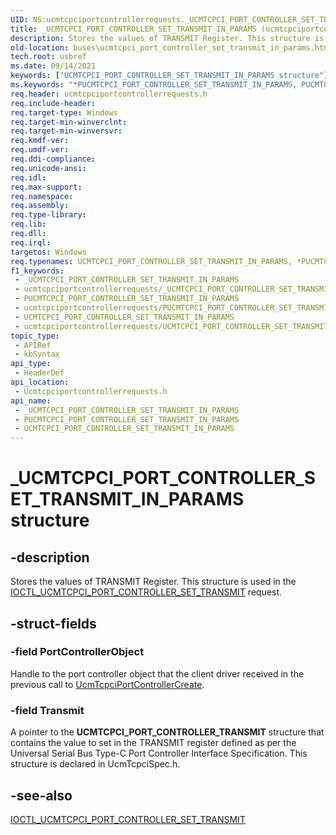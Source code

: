 ```yaml
---
UID: NS:ucmtcpciportcontrollerrequests._UCMTCPCI_PORT_CONTROLLER_SET_TRANSMIT_IN_PARAMS
title: _UCMTCPCI_PORT_CONTROLLER_SET_TRANSMIT_IN_PARAMS (ucmtcpciportcontrollerrequests.h)
description: Stores the values of TRANSMIT Register. This structure is used in the IOCTL_UCMTCPCI_PORT_CONTROLLER_SET_TRANSMIT request.
old-location: buses\ucmtcpci_port_controller_set_transmit_in_params.htm
tech.root: usbref
ms.date: 09/14/2021
keywords: ["UCMTCPCI_PORT_CONTROLLER_SET_TRANSMIT_IN_PARAMS structure"]
ms.keywords: "*PUCMTCPCI_PORT_CONTROLLER_SET_TRANSMIT_IN_PARAMS, PUCMTCPCI_PORT_CONTROLLER_SET_TRANSMIT_IN_PARAMS, PUCMTCPCI_PORT_CONTROLLER_SET_TRANSMIT_IN_PARAMS structure pointer [Buses], UCMTCPCI_PORT_CONTROLLER_SET_TRANSMIT_IN_PARAMS, UCMTCPCI_PORT_CONTROLLER_SET_TRANSMIT_IN_PARAMS structure [Buses], _UCMTCPCI_PORT_CONTROLLER_SET_TRANSMIT_IN_PARAMS, buses.ucmtcpci_port_controller_set_transmit_in_params, ucmtcpciportcontrollerrequests/PUCMTCPCI_PORT_CONTROLLER_SET_TRANSMIT_IN_PARAMS, ucmtcpciportcontrollerrequests/UCMTCPCI_PORT_CONTROLLER_SET_TRANSMIT_IN_PARAMS"
req.header: ucmtcpciportcontrollerrequests.h
req.include-header: 
req.target-type: Windows
req.target-min-winverclnt: 
req.target-min-winversvr: 
req.kmdf-ver: 
req.umdf-ver: 
req.ddi-compliance: 
req.unicode-ansi: 
req.idl: 
req.max-support: 
req.namespace: 
req.assembly: 
req.type-library: 
req.lib: 
req.dll: 
req.irql: 
targetos: Windows
req.typenames: UCMTCPCI_PORT_CONTROLLER_SET_TRANSMIT_IN_PARAMS, *PUCMTCPCI_PORT_CONTROLLER_SET_TRANSMIT_IN_PARAMS
f1_keywords:
 - _UCMTCPCI_PORT_CONTROLLER_SET_TRANSMIT_IN_PARAMS
 - ucmtcpciportcontrollerrequests/_UCMTCPCI_PORT_CONTROLLER_SET_TRANSMIT_IN_PARAMS
 - PUCMTCPCI_PORT_CONTROLLER_SET_TRANSMIT_IN_PARAMS
 - ucmtcpciportcontrollerrequests/PUCMTCPCI_PORT_CONTROLLER_SET_TRANSMIT_IN_PARAMS
 - UCMTCPCI_PORT_CONTROLLER_SET_TRANSMIT_IN_PARAMS
 - ucmtcpciportcontrollerrequests/UCMTCPCI_PORT_CONTROLLER_SET_TRANSMIT_IN_PARAMS
topic_type:
 - APIRef
 - kbSyntax
api_type:
 - HeaderDef
api_location:
 - Ucmtcpciportcontrollerrequests.h
api_name:
 - _UCMTCPCI_PORT_CONTROLLER_SET_TRANSMIT_IN_PARAMS
 - PUCMTCPCI_PORT_CONTROLLER_SET_TRANSMIT_IN_PARAMS
 - UCMTCPCI_PORT_CONTROLLER_SET_TRANSMIT_IN_PARAMS
---
```


# _UCMTCPCI_PORT_CONTROLLER_SET_TRANSMIT_IN_PARAMS structure

## -description

Stores the values of TRANSMIT Register. This structure is used in the [IOCTL_UCMTCPCI_PORT_CONTROLLER_SET_TRANSMIT](/windows-hardware/drivers/ddi/ucmtcpciportcontrollerrequests/ni-ucmtcpciportcontrollerrequests-ioctl_ucmtcpci_port_controller_set_transmit) request.

## -struct-fields

### -field PortControllerObject

Handle to the port controller object that the client driver received in the previous call to [UcmTcpciPortControllerCreate](/windows-hardware/drivers/ddi/ucmtcpciportcontroller/nf-ucmtcpciportcontroller-ucmtcpciportcontrollercreate).

### -field Transmit

A pointer to the **UCMTCPCI_PORT_CONTROLLER_TRANSMIT** structure that contains the value to set in the TRANSMIT register defined as per the Universal Serial Bus Type-C Port Controller Interface Specification. This structure is declared in UcmTcpciSpec.h.

## -see-also

[IOCTL_UCMTCPCI_PORT_CONTROLLER_SET_TRANSMIT](/windows-hardware/drivers/ddi/ucmtcpciportcontrollerrequests/ni-ucmtcpciportcontrollerrequests-ioctl_ucmtcpci_port_controller_set_transmit)
